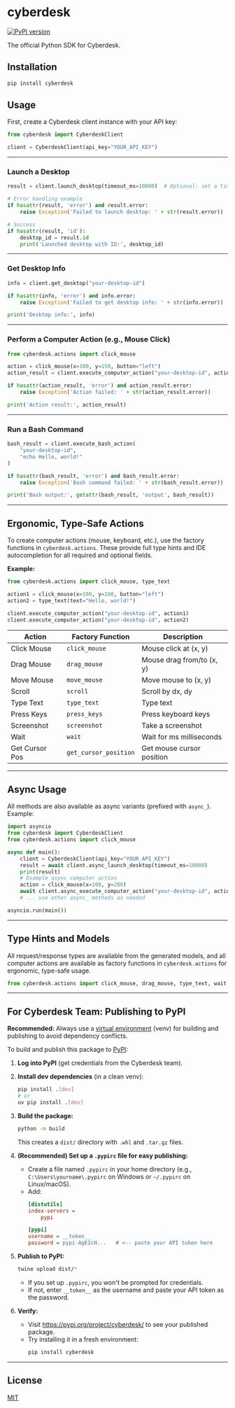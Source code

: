 # cyberdesk

[![PyPI version](https://badge.fury.io/py/cyberdesk.svg)](https://badge.fury.io/py/cyberdesk)

The official Python SDK for Cyberdesk.

## Installation

```bash
pip install cyberdesk
```

## Usage

First, create a Cyberdesk client instance with your API key:

```python
from cyberdesk import CyberdeskClient

client = CyberdeskClient(api_key="YOUR_API_KEY")
```

---

### Launch a Desktop

```python
result = client.launch_desktop(timeout_ms=10000)  # Optional: set a timeout for the desktop session

# Error handling example
if hasattr(result, 'error') and result.error:
    raise Exception('Failed to launch desktop: ' + str(result.error))

# Success
if hasattr(result, 'id'):
    desktop_id = result.id
    print('Launched desktop with ID:', desktop_id)
```

---

### Get Desktop Info

```python
info = client.get_desktop("your-desktop-id")

if hasattr(info, 'error') and info.error:
    raise Exception('Failed to get desktop info: ' + str(info.error))

print('Desktop info:', info)
```

---

### Perform a Computer Action (e.g., Mouse Click)

```python
from cyberdesk.actions import click_mouse

action = click_mouse(x=100, y=150, button="left")
action_result = client.execute_computer_action("your-desktop-id", action)

if hasattr(action_result, 'error') and action_result.error:
    raise Exception('Action failed: ' + str(action_result.error))

print('Action result:', action_result)
```

---

### Run a Bash Command

```python
bash_result = client.execute_bash_action(
    "your-desktop-id",
    "echo Hello, world!"
)

if hasattr(bash_result, 'error') and bash_result.error:
    raise Exception('Bash command failed: ' + str(bash_result.error))

print('Bash output:', getattr(bash_result, 'output', bash_result))
```

---

## Ergonomic, Type-Safe Actions

To create computer actions (mouse, keyboard, etc.), use the factory functions in `cyberdesk.actions`. These provide full type hints and IDE autocompletion for all required and optional fields.

**Example:**
```python
from cyberdesk.actions import click_mouse, type_text

action1 = click_mouse(x=100, y=200, button="left")
action2 = type_text(text="Hello, world!")

client.execute_computer_action("your-desktop-id", action1)
client.execute_computer_action("your-desktop-id", action2)
```

| Action         | Factory Function         | Description                |
|----------------|-------------------------|----------------------------|
| Click Mouse    | `click_mouse`           | Mouse click at (x, y)      |
| Drag Mouse     | `drag_mouse`            | Mouse drag from/to (x, y)  |
| Move Mouse     | `move_mouse`            | Move mouse to (x, y)       |
| Scroll         | `scroll`                | Scroll by dx, dy           |
| Type Text      | `type_text`             | Type text                  |
| Press Keys     | `press_keys`            | Press keyboard keys        |
| Screenshot     | `screenshot`            | Take a screenshot          |
| Wait           | `wait`                  | Wait for ms milliseconds   |
| Get Cursor Pos | `get_cursor_position`   | Get mouse cursor position  |

---

## Async Usage

All methods are also available as async variants (prefixed with `async_`). Example:

```python
import asyncio
from cyberdesk import CyberdeskClient
from cyberdesk.actions import click_mouse

async def main():
    client = CyberdeskClient(api_key="YOUR_API_KEY")
    result = await client.async_launch_desktop(timeout_ms=10000)
    print(result)
    # Example async computer action
    action = click_mouse(x=100, y=200)
    await client.async_execute_computer_action("your-desktop-id", action)
    # ... use other async_ methods as needed

asyncio.run(main())
```

---

## Type Hints and Models

All request/response types are available from the generated models, and all computer actions are available as factory functions in `cyberdesk.actions` for ergonomic, type-safe usage.

```python
from cyberdesk.actions import click_mouse, drag_mouse, type_text, wait, scroll, move_mouse, press_keys, screenshot, get_cursor_position
```

---

## For Cyberdesk Team: Publishing to PyPI

**Recommended:** Always use a [virtual environment](https://docs.python.org/3/library/venv.html) (venv) for building and publishing to avoid dependency conflicts.

To build and publish this package to [PyPI](https://pypi.org/project/cyberdesk/):

1. **Log into PyPI** (get credentials from the Cyberdesk team).

2. **Install dev dependencies** (in a clean venv):
   ```bash
   pip install .[dev]
   # or
   uv pip install .[dev]
   ```

3. **Build the package:**
   ```bash
   python -m build
   ```
   This creates a `dist/` directory with `.whl` and `.tar.gz` files.

4. **(Recommended) Set up a `.pypirc` file for easy publishing:**
   - Create a file named `.pypirc` in your home directory (e.g., `C:\Users\yourname\.pypirc` on Windows or `~/.pypirc` on Linux/macOS).
   - Add:
     ```ini
     [distutils]
     index-servers =
         pypi

     [pypi]
     username = __token__
     password = pypi-AgEIcH...   # <-- paste your API token here
     ```

5. **Publish to PyPI:**
   ```bash
   twine upload dist/*
   ```
   - If you set up `.pypirc`, you won't be prompted for credentials.
   - If not, enter `__token__` as the username and paste your API token as the password.

6. **Verify:**
   - Visit https://pypi.org/project/cyberdesk/ to see your published package.
   - Try installing it in a fresh environment:
     ```bash
     pip install cyberdesk
     ```

---

## License

[MIT](LICENSE) 